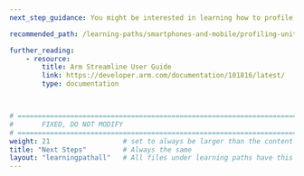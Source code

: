 ```yaml
---
next_step_guidance: You might be interested in learning how to profile your Unity apps on Android.

recommended_path: /learning-paths/smartphones-and-mobile/profiling-unity-apps-on-android/

further_reading:
    - resource:
        title: Arm Streamline User Guide  
        link: https://developer.arm.com/documentation/101816/latest/
        type: documentation



# ================================================================================
#       FIXED, DO NOT MODIFY
# ================================================================================
weight: 21                  # set to always be larger than the content in this path, and one more than 'review'
title: "Next Steps"         # Always the same
layout: "learningpathall"   # All files under learning paths have this same wrapper
---
```

